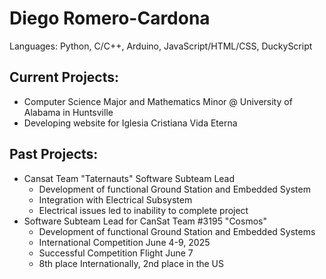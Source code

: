 # Diego Romero-Cardona

Languages: Python, C/C++, Arduino, JavaScript/HTML/CSS, DuckyScript

## Current Projects:
- Computer Science Major and Mathematics Minor @ University of Alabama in Huntsville
- Developing website for Iglesia Cristiana Vida Eterna

## Past Projects:
- Cansat Team "Taternauts" Software Subteam Lead
   - Development of functional Ground Station and Embedded System
   - Integration with Electrical Subsystem
   - Electrical issues led to inability to complete project
- Software Subteam Lead for CanSat Team #3195 "Cosmos"
  - Development of functional Ground Station and Embedded Systems
  - International Competition June 4-9, 2025
  - Successful Competition Flight June 7
  - 8th place Internationally, 2nd place in the US
